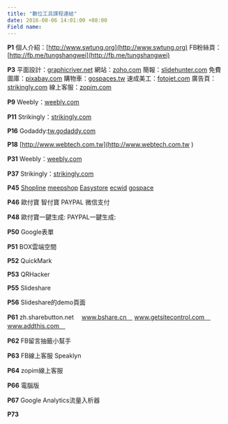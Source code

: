```yaml
---
title: "數位工具課程連結"
date: 2016-08-06 14:01:00 +08:00
Field name: 
---
```


**P1**
個人介紹：[http://www.swtung.org](http://www.swtung.org)
FB粉絲頁：[http://fb.me/tungshangwei](http://fb.me/tungshangwei)

**P3**
平面設計：[graphicriver.net](http://graphicriver.net)
網站：[zoho.com](https://www.zoho.com/sites/)
簡報：[slidehunter.com](http://www.slidehunter.com)
免費圖庫：[pixabay.com](http://www.pixabay.com)
購物車：[gospaces.tw](https://gospaces.tw)
速成美工：[fotojet.com](https://www.fotojet.com)
廣告頁：[strikingly.com](https://www.strikingly.com)
線上客服：[zopim.com](https://www.zopim.com)

**P9**
Weebly：[weebly.com](https://www.weebly.com)

**P11**
Strikingly：[strikingly.com](https://www.strikingly.com)

**P16**
Godaddy:[tw.godaddy.com](https://tw.godaddy.com)

**P18**
[http://www.webtech.com.tw](http://www.webtech.com.tw )

**P31**
Weebly：[weebly.com](https://www.weebly.com)

**P37**
Strikingly：[strikingly.com](https://www.strikingly.com)

**P45**
[Shopline](https://shopline.tw)
[meepshop](https://www.meepshop.com)
[Easystore](https://www.easystore.co)
[ecwid](https://www.ecwid.com)
[gospace](https://gospaces.tw)

**P46**
歐付寶
智付寶
PAYPAL
微信支付

**P48**
歐付寶一鍵生成:
PAYPAL一鍵生成:

**P50**
Google表單


**P51**
BOX雲端空間


**P52**
QuickMark

**P53**
QRHacker

**P55**
Slideshare


**P56**
Slideshare的demo頁面


**P61**
zh.sharebutton.net　
www.bshare.cn　
www.getsitecontrol.com　
www.addthis.com　


**P62**
FB留言抽籤小幫手


**P63**
FB線上客服 Speaklyn

**P64**
zopim線上客服

**P66**
電腦版


**P67**
Google Analytics流量入析器


**P73**



